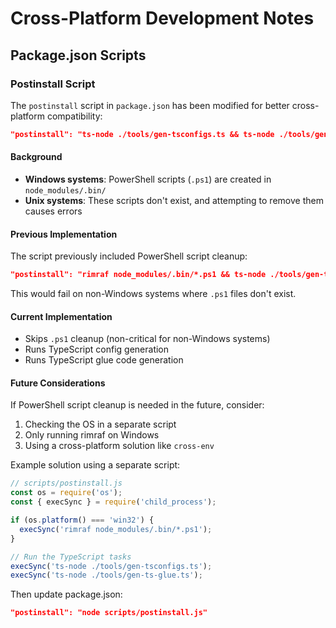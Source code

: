 # Cross-Platform Development Notes

## Package.json Scripts

### Postinstall Script
The `postinstall` script in `package.json` has been modified for better cross-platform compatibility:

```json
"postinstall": "ts-node ./tools/gen-tsconfigs.ts && ts-node ./tools/gen-ts-glue.ts"
```

#### Background
- **Windows systems**: PowerShell scripts (`.ps1`) are created in `node_modules/.bin/`
- **Unix systems**: These scripts don't exist, and attempting to remove them causes errors

#### Previous Implementation
The script previously included PowerShell script cleanup:
```json
"postinstall": "rimraf node_modules/.bin/*.ps1 && ts-node ./tools/gen-tsconfigs.ts && ts-node ./tools/gen-ts-glue.ts"
```

This would fail on non-Windows systems where `.ps1` files don't exist.

#### Current Implementation
- Skips `.ps1` cleanup (non-critical for non-Windows systems)
- Runs TypeScript config generation
- Runs TypeScript glue code generation

#### Future Considerations
If PowerShell script cleanup is needed in the future, consider:
1. Checking the OS in a separate script
2. Only running rimraf on Windows
3. Using a cross-platform solution like `cross-env`

Example solution using a separate script:
```js
// scripts/postinstall.js
const os = require('os');
const { execSync } = require('child_process');

if (os.platform() === 'win32') {
  execSync('rimraf node_modules/.bin/*.ps1');
}

// Run the TypeScript tasks
execSync('ts-node ./tools/gen-tsconfigs.ts');
execSync('ts-node ./tools/gen-ts-glue.ts');
```

Then update package.json:
```json
"postinstall": "node scripts/postinstall.js"
``` 